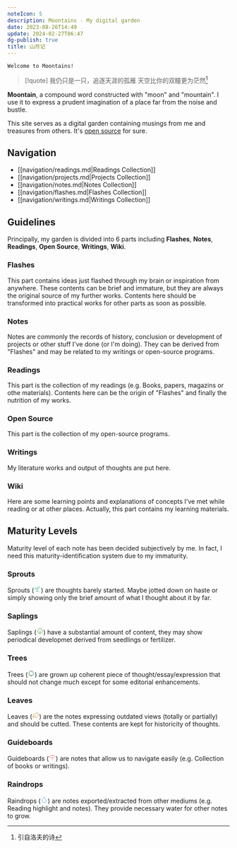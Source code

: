 ```yaml
---
noteIcon: 5
description: Moontains - My digital garden
date: 2023-08-26T14:49
update: 2024-02-27T06:47
dg-publish: true
title: 山月记
---
```

```poetry
Welcome to Moontains!
```

> [!quote] 我仍只是一只，追逐天涯的孤雁
> 天空比你的双瞳更为茫然[^1]

**Moontain**, a compound word constructed with "moon" and "mountain". I use it to express a prudent imagination of a place far from the noise and bustle.

This site serves as a digital garden containing musings from me and treasures from others.
It's [open source](https://github.com/blleng/obsidian-notes) for sure.

## Navigation
- [[navigation/readings.md|Readings Collection]]
- [[navigation/projects.md|Projects Collection]]
- [[navigation/notes.md|Notes Collection]]
- [[navigation/flashes.md|Flashes Collection]]
- [[navigation/writings.md|Writings Collection]]

## Guidelines
Principally, my garden is divided into 6 parts including **Flashes**, **Notes**, **Readings**, **Open Source**, **Writings**, **Wiki**.

### Flashes
This part contains ideas just flashed through my brain or inspiration from anywhere. These contents can be brief and immature, but they are always the original source of my further works. Contents here should be transformed into practical works for other parts as soon as possible.

### Notes
Notes are commonly the records of history, conclusion or development of projects or other stuff I've done (or I'm doing). They can be derived from "Flashes" and may be related to my writings or open-source programs.

### Readings
This part is the collection of my readings (e.g. Books, papers, magazins or othe materials). Contents here can be the origin of "Flashes" and finally the nutrition of my works.

### Open Source
This part is the collection of my open-source programs.

### Writings
My literature works and output of thoughts are put here.

### Wiki
Here are some learning points and explanations of concepts I've met while reading or at other places. Actually, this part contains my learning materials.

## Maturity Levels
Maturity level of each note has been decided subjectively by me. In fact, I need this maturity-identification system due to my immaturity.

### Sprouts
Sprouts (<svg xmlns="http://www.w3.org/2000/svg" width="16" height="16" viewBox="0 0 24 24" fill="none" stroke="#21ba8c" stroke-width="1.25" stroke-linecap="round" stroke-linejoin="round" class="lucide lucide-sprout"><path d="M7 20h10"/><path d="M10 20c5.5-2.5.8-6.4 3-10"/><path d="M9.5 9.4c1.1.8 1.8 2.2 2.3 3.7-2 .4-3.5.4-4.8-.3-1.2-.6-2.3-1.9-3-4.2 2.8-.5 4.4 0 5.5.8z"/><path d="M14.1 6a7 7 0 0 0-1.1 4c1.9-.1 3.3-.6 4.3-1.4 1-1 1.6-2.3 1.7-4.6-2.7.1-4 1-4.9 2z"/></svg>) are thoughts barely started. Maybe jotted down on haste or simply showing only the brief amount of what I thought about it by far.

### Saplings
Saplings (<svg xmlns="http://www.w3.org/2000/svg" width="16" height="16" viewBox="0 0 24 24" fill="none" stroke="#399f32" stroke-width="1.25" stroke-linecap="round" stroke-linejoin="round" class="lucide lucide-shrub"><path d="M12 22v-7l-2-2"/><path d="M17 8v.8A6 6 0 0 1 13.8 20v0H10v0A6.5 6.5 0 0 1 7 8h0a5 5 0 0 1 10 0Z"/><path d="m14 14-2 2"/></svg>) have a substantial amount of content, they may show periodical developmet derived from seedlings or fertilizer.

### Trees
Trees (<svg xmlns="http://www.w3.org/2000/svg" width="16" height="16" viewBox="0 0 24 24" fill="none" stroke="#25792f" stroke-width="1.5" stroke-linecap="round" stroke-linejoin="round" class="lucide lucide-tree-deciduous"><path d="M8 19h8a4 4 0 0 0 3.8-2.8 4 4 0 0 0-1.6-4.5c1-1.1 1-2.7.4-4-.7-1.2-2.2-2-3.6-1.7a3 3 0 0 0-3-3 3 3 0 0 0-3 3c-1.4-.2-2.9.5-3.6 1.7-.7 1.3-.5 2.9.4 4a4 4 0 0 0-1.6 4.5A4 4 0 0 0 8 19Z"/><path d="M12 19v3"/></svg>) are grown up coherent piece of thought/essay/expression that should not change much except for some editorial enhancements.

### Leaves
Leaves (<svg xmlns="http://www.w3.org/2000/svg" width="16" height="16" viewBox="0 0 24 24" fill="none" stroke="#cd8623" stroke-width="1.25" stroke-linecap="round" stroke-linejoin="round" class="lucide lucide-leaf"><path d="M11 20A7 7 0 0 1 9.8 6.1C15.5 5 17 4.48 19 2c1 2 2 4.18 2 8 0 5.5-4.78 10-10 10Z"/><path d="M2 21c0-3 1.85-5.36 5.08-6C9.5 14.52 12 13 13 12"/></svg>) are the notes expressing outdated views (totally or partially) and should be cutted. These contents are kept for historicity of thoughts.

### Guideboards
Guideboards (<svg xmlns="http://www.w3.org/2000/svg" width="16" height="16" viewBox="0 0 24 24" fill="none" stroke="#e67a7a" stroke-width="1.25" stroke-linecap="round" stroke-linejoin="round" class="lucide lucide-milestone"><path d="M18 6H5a2 2 0 0 0-2 2v3a2 2 0 0 0 2 2h13l4-3.5L18 6Z"/><path d="M12 13v8"/><path d="M12 3v3"/></svg>) are notes that allow us to navigate easily (e.g. Collection of books or writings).

### Raindrops
Raindrops (<svg xmlns="http://www.w3.org/2000/svg" width="16" height="16" viewBox="0 0 24 24" fill="none" stroke="#1fa4d1" stroke-width="1.25" stroke-linecap="round" stroke-linejoin="round" class="lucide lucide-droplet"><path d="M12 22a7 7 0 0 0 7-7c0-2-1-3.9-3-5.5s-3.5-4-4-6.5c-.5 2.5-2 4.9-4 6.5C6 11.1 5 13 5 15a7 7 0 0 0 7 7z"/></svg>) are notes exported/extracted from other mediums (e.g. Reading highlight and notes). They provide necessary water for other notes to grow.

[^1]: 引自洛夫的诗
